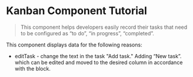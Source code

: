 # Kanban Component Tutorial

>This component helps developers easily record their tasks that need to be configured as “to do”, “in progress”, “completed”.

This component displays data for the following reasons:
- editTask - change the text in the task
"Add task." Adding “New task”. which can be edited and moved to the desired column in accordance with the block.